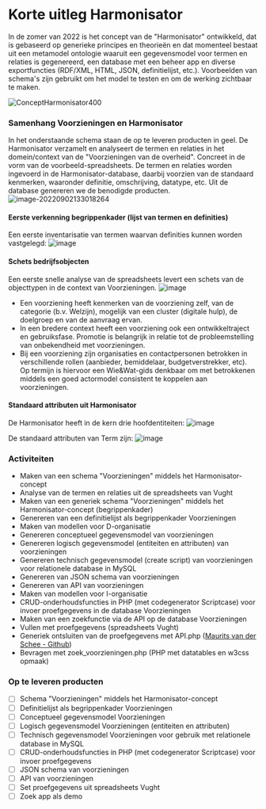 # Korte uitleg Harmonisator

In de zomer van 2022 is het concept van de "Harmonisator" ontwikkeld, dat is gebaseerd op generieke principes en theorieën en dat momenteel bestaat uit een metamodel ontologie waaruit een gegevensmodel voor termen en relaties is gegenereerd, een database met een beheer app en diverse exportfuncties (RDF/XML, HTML, JSON, definitielijst, etc.). Voorbeelden van schema's zijn gebruikt om het model te testen en om de werking zichtbaar te maken. 

![ConceptHarmonisator400](https://user-images.githubusercontent.com/38116193/195636316-7464512b-61d3-4ef3-a9ed-1d0363a24062.png)

### Samenhang Voorzieningen en Harmonisator 

In het onderstaande schema staan de op te leveren producten in geel. De Harmonisator verzamelt en analyseert de termen en relaties in het domein/context van de "Voorzieningen van de overheid". Concreet in de vorm van de voorbeeld-spreadsheets. De termen en relaties worden ingevoerd in de Harmonisator-database, daarbij voorzien van de standaard kenmerken, waaronder definitie, omschrijving, datatype, etc. 
Uit de database genereren we de benodigde producten.
![image-20220902133018264](https://user-images.githubusercontent.com/25812095/188638539-e20c0c7d-97c2-41d0-99d0-66c534fd7e8e.png)

#### Eerste verkenning begrippenkader (lijst van termen en definities)
Een eerste inventarisatie van termen waarvan definities kunnen worden vastgelegd:
![image](https://user-images.githubusercontent.com/25812095/188638046-f68baece-122d-4d34-8d88-28ae01a81b2c.png)

#### Schets bedrijfsobjecten 
Een eerste snelle analyse van de spreadsheets levert een schets van de objecttypen in de context van Voorzieningen.
![image](https://user-images.githubusercontent.com/25812095/188638874-2d791ba9-2467-404a-b443-d98a79b35283.png)

- Een voorziening heeft kenmerken van de voorziening zelf, van de categorie (b.v. Welzijn), mogelijk van een cluster (digitale hulp), de doelgroep en van de aanvraag ervan.
- In een bredere context heeft een voorziening ook een ontwikkeltraject en gebruiksfase. Promotie is belangrijk in relatie tot de probleemstelling van onbekendheid met voorzieningen. 
- Bij een voorziening zijn organisaties en contactpersonen betrokken in verschillende rollen (aanbieder, bemiddelaar, budgetverstrekker, etc). Op termijn is hiervoor een Wie&Wat-gids denkbaar om met betrokkenen middels een goed actormodel consistent te koppelen aan voorzieningen.  

#### Standaard attributen uit Harmonisator

De Harmonisator heeft in de kern drie hoofdentiteiten:
![image](https://user-images.githubusercontent.com/25812095/188639069-c1facb5d-3a80-4457-94ed-9f06918d95f1.png)

De standaard attributen van Term zijn:
![image](https://user-images.githubusercontent.com/25812095/188639144-85fec5d5-ba5c-4902-a039-ccb015377b7f.png)

### Activiteiten

- Maken van een schema "Voorzieningen" middels het Harmonisator-concept
- Analyse van de termen en relaties uit de spreadsheets van Vught
- Maken van een generiek schema "Voorzieningen" middels het Harmonisator-concept (begrippenkader)
- Genereren van een definitielijst als begrippenkader Voorzieningen
- Maken van modellen voor D-organisatie
- Genereren conceptueel gegevensmodel van voorzieningen
- Genereren logisch gegevensmodel (entiteiten en attributen) van voorzieningen
- Genereren technisch gegevensmodel (create script) van voorzieningen voor relationele database in MySQL
- Genereren van JSON schema van voorzieningen
- Genereren van API van voorzieningen
- Maken van modellen voor I-organisatie
- CRUD-onderhoudsfuncties in PHP (met codegenerator Scriptcase) voor invoer proefgegevens in de database Voorzieningen
- Maken van een zoekfunctie via de API op de database Voorzieningen 
- Vullen met proefgegevens (spreadsheets Vught)
- Generiek ontsluiten van de proefgegevens met API.php ([Maurits van der Schee - Github](https://github.com/mevdschee/php-crud-api))
- Bevragen met zoek_voorzieningen.php (PHP met datatables en w3css opmaak) 

### Op te leveren producten

- [ ] Schema "Voorzieningen" middels het Harmonisator-concept
- [ ] Definitielijst als begrippenkader Voorzieningen
- [ ] Conceptueel gegevensmodel Voorzieningen
- [ ] Logisch gegevensmodel Voorzieningen (entiteiten en attributen) 
- [ ] Technisch gegevensmodel Voorzieningen voor gebruik met relationele database in MySQL
- [ ] CRUD-onderhoudsfuncties in PHP (met codegenerator Scriptcase) voor invoer proefgegevens
- [ ] JSON schema van voorzieningen 
- [ ] API van voorzieningen
- [ ] Set proefgegevens uit spreadsheets Vught
- [ ] Zoek app als demo  
